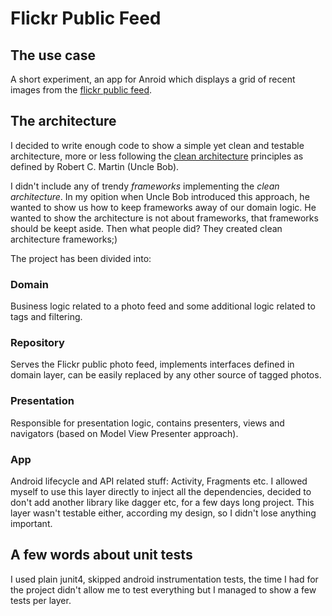 # Flickr Public Feed

## The use case

A short experiment, an app for Anroid which displays a grid of recent images from the [flickr public feed](https://www.flickr.com/services/feeds/docs/photos_public).

## The architecture

I decided to write enough code to show a simple yet clean and testable architecture, more or less following the [clean architecture](https://blog.cleancoder.com/uncle-bob/2012/08/13/the-clean-architecture.html) principles as defined by Robert C. Martin (Uncle Bob).

I didn't include any of trendy *frameworks* implementing the *clean architecture*. In my opition when Uncle Bob introduced this approach, he wanted to show us how to keep frameworks away of our domain logic. He wanted to show the architecture is not about frameworks, that frameworks should be keept aside. Then what people did? They created clean architecture frameworks;)

The project has been divided into:

### Domain
Business logic related to a photo feed and some additional logic related to tags and filtering.

### Repository
Serves the Flickr public photo feed, implements interfaces defined in domain layer, can be easily replaced by any other source of tagged photos.

### Presentation
Responsible for presentation logic, contains presenters, views and navigators (based on Model View Presenter approach).

### App
Android lifecycle and API related stuff: Activity, Fragments etc.
I allowed myself to use this layer directly to inject all the dependencies,
decided to don't add another library like dagger etc, for a few days long project.
This layer wasn't testable either, according my design, so I didn't lose anything important.

## A few words about unit tests
I used plain junit4, skipped android instrumentation tests, the time I had for the project
didn't allow me to test everything but I managed to show a few tests per layer.
